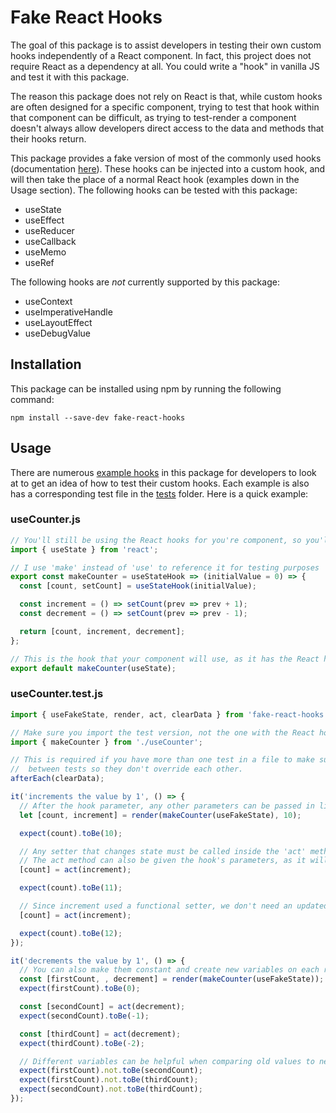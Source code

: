 # Fake React Hooks

The goal of this package is to assist developers in testing their own custom hooks independently of a React component. In fact, this project does not require React as a dependency at all. You could write a "hook" in vanilla JS and test it with this package.

The reason this package does not rely on React is that, while custom hooks are often designed for a specific component, trying to test that hook within that component can be difficult, as trying to test-render a component doesn't always allow developers direct access to the data and methods that their hooks return.

This package provides a fake version of most of the commonly used hooks (documentation [here](https://reactjs.org/docs/hooks-reference.html)). These hooks can be injected into a custom hook, and will then take the place of a normal React hook (examples down in the Usage section). The following hooks can be tested with this package:

- useState
- useEffect
- useReducer
- useCallback
- useMemo
- useRef

The following hooks are _not_ currently supported by this package:

- useContext
- useImperativeHandle
- useLayoutEffect
- useDebugValue

## Installation

This package can be installed using npm by running the following command:

```cli
npm install --save-dev fake-react-hooks
```

## Usage

There are numerous [example hooks](./exampleHooks) in this package for developers to look at to get an idea of how to test their custom hooks. Each example is also has a corresponding test file in the [tests](./tests) folder. Here is a quick example:

### useCounter.js

```js
// You'll still be using the React hooks for you're component, so you'll still want to import them
import { useState } from 'react';

// I use 'make' instead of 'use' to reference it for testing purposes
export const makeCounter = useStateHook => (initialValue = 0) => {
  const [count, setCount] = useStateHook(initialValue);

  const increment = () => setCount(prev => prev + 1);
  const decrement = () => setCount(prev => prev - 1);

  return [count, increment, decrement];
};

// This is the hook that your component will use, as it has the React hook injected
export default makeCounter(useState);
```

### useCounter.test.js

```js
import { useFakeState, render, act, clearData } from 'fake-react-hooks';

// Make sure you import the test version, not the one with the React hook
import { makeCounter } from './useCounter';

// This is required if you have more than one test in a file to make sure that all the hooks are cleared
//  between tests so they don't override each other.
afterEach(clearData);

it('increments the value by 1', () => {
  // After the hook parameter, any other parameters can be passed in like they normally would be to the hook
  let [count, increment] = render(makeCounter(useFakeState), 10);

  expect(count).toBe(10);

  // Any setter that changes state must be called inside the 'act' method.
  // The act method can also be given the hook's parameters, as it will 'rerender' the hook once the state is changed
  [count] = act(increment);

  expect(count).toBe(11);

  // Since increment used a functional setter, we don't need an updated version of 'increment' as it will always use the most up-to-date state
  [count] = act(increment);

  expect(count).toBe(12);
});

it('decrements the value by 1', () => {
  // You can also make them constant and create new variables on each render
  const [firstCount, , decrement] = render(makeCounter(useFakeState));
  expect(firstCount).toBe(0);

  const [secondCount] = act(decrement);
  expect(secondCount).toBe(-1);

  const [thirdCount] = act(decrement);
  expect(thirdCount).toBe(-2);

  // Different variables can be helpful when comparing old values to new values
  expect(firstCount).not.toBe(secondCount);
  expect(firstCount).not.toBe(thirdCount);
  expect(secondCount).not.toBe(thirdCount);
});
```

